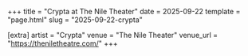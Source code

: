+++
title = "Crypta at The Nile Theater"
date = 2025-09-22
template = "page.html"
slug = "2025-09-22-crypta"

[extra]
artist = "Crypta"
venue = "The Nile Theater"
venue_url = "https://theniletheatre.com/"
+++
